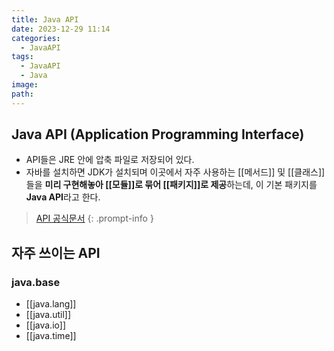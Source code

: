 ```yaml
---
title: Java API
date: 2023-12-29 11:14
categories:
  - JavaAPI
tags:
  - JavaAPI
  - Java
image: 
path:
---
```



## Java API (Application Programming Interface)
- API들은 JRE 안에 압축 파일로 저장되어 있다.
- 자바를 설치하면 JDK가 설치되며 이곳에서 자주 사용하는 [[메서드]] 및 [[클래스]]들을 **미리 구현해놓아 [[모듈]]로 묶어 [[패키지]]로 제공**하는데, 이 기본 패키지를 **Java API**라고 한다.

> [API 공식문서](https://docs.oracle.com/javase/17/docs/api/)
{: .prompt-info }

## 자주 쓰이는 API
### java.base
+ [[java.lang]]
+ [[java.util]]
+ [[java.io]]
+ [[java.time]]